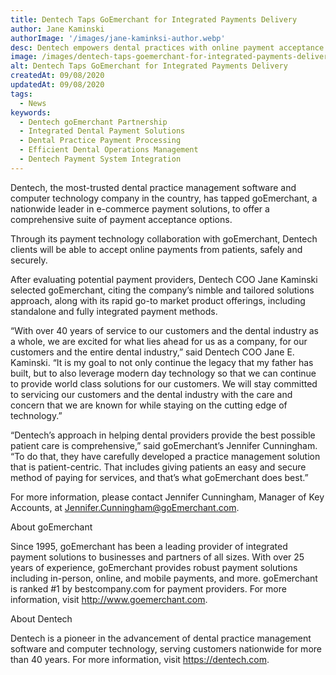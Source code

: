 ```yaml
---
title: Dentech Taps GoEmerchant for Integrated Payments Delivery
author: Jane Kaminski
authorImage: '/images/jane-kaminksi-author.webp'
desc: Dentech empowers dental practices with online payment acceptance.
image: /images/dentech-taps-goemerchant-for-integrated-payments-delivery.webp
alt: Dentech Taps GoEmerchant for Integrated Payments Delivery
createdAt: 09/08/2020
updatedAt: 09/08/2020
tags:
  - News
keywords:
  - Dentech goEmerchant Partnership
  - Integrated Dental Payment Solutions
  - Dental Practice Payment Processing
  - Efficient Dental Operations Management
  - Dentech Payment System Integration
---
```


Dentech, the most-trusted dental practice management software and computer technology company in the country, has tapped goEmerchant, a nationwide leader in e-commerce payment solutions, to offer a comprehensive suite of payment acceptance options.

Through its payment technology collaboration with goEmerchant, Dentech clients will be able to accept online payments from patients, safely and securely.

After evaluating potential payment providers, Dentech COO Jane Kaminski selected goEmerchant, citing the company’s nimble and tailored solutions approach, along with its rapid go-to market product offerings, including standalone and fully integrated payment methods.

“With over 40 years of service to our customers and the dental industry as a whole, we are excited for what lies ahead for us as a company, for our customers and the entire dental industry,” said Dentech COO Jane E. Kaminski. “It is my goal to not only continue the legacy that my father has built, but to also leverage modern day technology so that we can continue to provide world class solutions for our customers. We will stay committed to servicing our customers and the dental industry with the care and concern that we are known for while staying on the cutting edge of technology.”

“Dentech’s approach in helping dental providers provide the best possible patient care is comprehensive,” said goEmerchant’s Jennifer Cunningham. “To do that, they have carefully developed a practice management solution that is patient-centric. That includes giving patients an easy and secure method of paying for services, and that’s what goEmerchant does best.”

For more information, please contact Jennifer Cunningham, Manager of Key Accounts, at Jennifer.Cunningham@goEmerchant.com.

About goEmerchant

Since 1995, goEmerchant has been a leading provider of integrated payment solutions to businesses and partners of all sizes. With over 25 years of experience, goEmerchant provides robust payment solutions including in-person, online, and mobile payments, and more. goEmerchant is ranked #1 by bestcompany.com for payment providers. For more information, visit http://www.goemerchant.com.

About Dentech

Dentech is a pioneer in the advancement of dental practice management software and computer technology, serving customers nationwide for more than 40 years. For more information, visit https://dentech.com.